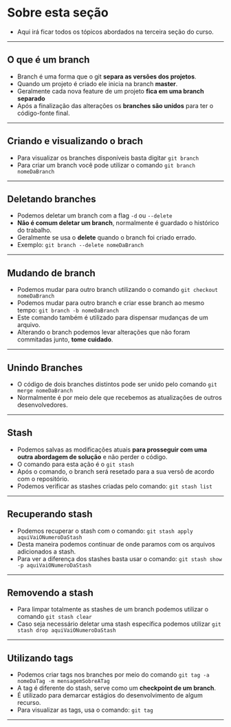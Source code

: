 # Sobre esta seção

- Aqui irá ficar todos os tópicos abordados na terceira seção do curso.

---

## O que é um branch

- Branch é uma forma que o git **separa as versões dos projetos**.
- Quando um projeto é criado ele inicia na branch **master**.
- Geralmente cada nova feature de um projeto **fica em uma branch separado**
- Após a finalização das alterações os **branches são unidos** para ter o código-fonte final.

---

## Criando e visualizando o brach

- Para visualizar os branches disponíveis basta digitar `git branch`
- Para criar um branch você pode utilizar o comando `git branch nomeDaBranch`

---

## Deletando branches

- Podemos deletar um branch com a flag `-d` ou `--delete`
- **Não é comum deletar um branch**, normalmente é guardado o histórico do trabalho.
- Geralmente se usa o **delete** quando o branch foi criado errado.
- Exemplo: `git branch --delete nomeDaBranch`

---

## Mudando de branch

- Podemos mudar para outro branch utilizando o comando `git checkout nomeDaBranch`
- Podemos mudar para outro branch e criar esse branch ao mesmo tempo: `git branch -b nomeDaBranch`
- Este comando também é utilizado para dispensar mudanças de um arquivo.
- Alterando o branch podemos levar alterações que não foram commitadas junto, **tome cuidado**.

---

## Unindo Branches

- O código de dois branches distintos pode ser unido pelo comando `git merge nomeDaBranch`
- Normalmente é por meio dele que recebemos as atualizações de outros desenvolvedores.

---

## Stash

- Podemos salvas as modificações atuais **para prosseguir com uma outra abordagem de solução** e não perder o código.
- O comando para esta ação é o `git stash`
- Após o comando, o branch será resetado para a sua versõ de acordo com o repositório.
- Podemos verificar as stashes criadas pelo comando: `git stash list`

---

## Recuperando stash

- Podemos recuperar o stash com o comando: `git stash apply aquiVaiONumeroDaStash`
- Desta maneira podemos continuar de onde paramos com os arquivos adicionados a stash.
- Para ver a diferença dos stashes basta usar o comando: `git stash show -p aquiVaiONumeroDaStash`

---

## Removendo a stash

- Para limpar totalmente as stashes de um branch podemos utilizar o comando `git stash clear`
- Caso seja necessário deletar uma stash específica podemos utilizar `git stash drop aquiVaiONumeroDaStash`

---

## Utilizando tags

- Podemos criar tags nos branches por meio do comando `git tag -a nomeDaTag -m mensagemSobreATag`
- A tag é diferente do stash, serve como um **checkpoint de um branch**.
- É utilizado para demarcar estágios do desenvolvimento de algum recurso.
- Para visualizar as tags, usa o comando: `git tag`

---
